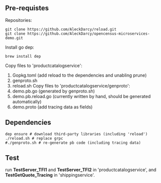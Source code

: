 ## Pre-requistes
Repositories:
```shell
git clone https://github.com/AleckDarcy/reload.git
git clone https://github.com/AleckDarcy/opencensus-microservices-demo.git
```
Install go dep:
```shell
brew install dep
```
Copy files to 'productcatalogservice':
1. Gopkg.toml (add reload to the dependencies and unabling prune)
2. genproto.sh
3. reload.sh
Copy files to 'productcatalogservice/genproto':
1. demo.pb.go (generated by genproto.sh)
2. demo.pb.reload.go (currently written by hand, should be generated automatically)
3. demo.proto (add tracing data as fields)

## Dependencies
```shell
dep ensure # download third-party libraries (including 'reload')
./reload.sh # replace grpc
#./genproto.sh # re-generate pb code (including tracing data)
```

## Test
run **TestServer_TFI1** and **TestServer_TFI2** in 'productcatalogservice', and **TestGetQuote_Tracing** in 'shippingservice'.
